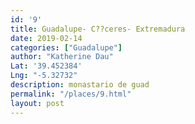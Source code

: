```yaml
---
id: '9'
title: Guadalupe- C??ceres- Extremadura
date: 2019-02-14
categories: ["Guadalupe"]
author: "Katherine Dau"
Lat: '39.452384'
Lng: "-5.32732"
description: monastario de guad
permalink: "/places/9.html"
layout: post
---
```

